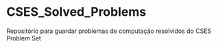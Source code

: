 # CSES_Solved_Problems
Repositório para guardar problemas de computação resolvidos do CSES Problem Set
